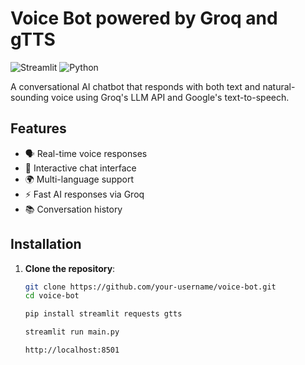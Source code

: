 # Voice Bot powered by Groq and gTTS

![Streamlit](https://img.shields.io/badge/Streamlit-FF4B4B?style=for-the-badge&logo=Streamlit&logoColor=white)
![Python](https://img.shields.io/badge/Python-3776AB?style=for-the-badge&logo=python&logoColor=white)

A conversational AI chatbot that responds with both text and natural-sounding voice using Groq's LLM API and Google's text-to-speech.

## Features

- 🗣️ Real-time voice responses
- 💬 Interactive chat interface
- 🌍 Multi-language support
- ⚡ Fast AI responses via Groq
- 📚 Conversation history

## Installation

1. **Clone the repository**:
   ```bash
   git clone https://github.com/your-username/voice-bot.git
   cd voice-bot

   pip install streamlit requests gtts

   streamlit run main.py

   http://localhost:8501

